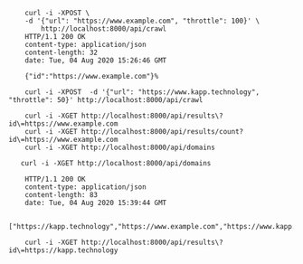          

        curl -i -XPOST \                                                                
        -d '{"url": "https://www.example.com", "throttle": 100}' \
            http://localhost:8000/api/crawl
        HTTP/1.1 200 OK
        content-type: application/json
        content-length: 32
        date: Tue, 04 Aug 2020 15:26:46 GMT

        {"id":"https://www.example.com"}%      

        curl -i -XPOST  -d '{"url": "https://www.kapp.technology", "throttle": 50}' http://localhost:8000/api/crawl

        curl -i -XGET http://localhost:8000/api/results\?id\=https://www.example.com 
        curl -i -XGET http://localhost:8000/api/results/count?id\=https://www.example.com
        curl -i -XGET http://localhost:8000/api/domains

       curl -i -XGET http://localhost:8000/api/domains
                                                                   
        HTTP/1.1 200 OK
        content-type: application/json
        content-length: 83
        date: Tue, 04 Aug 2020 15:39:44 GMT

        ["https://kapp.technology","https://www.example.com","https://www.kapp.technology"]%  

        curl -i -XGET http://localhost:8000/api/results\?id\=https://kapp.technology